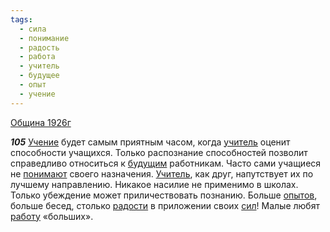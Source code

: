 ```yaml
---
tags:
  - сила
  - понимание
  - радость
  - работа
  - учитель
  - будущее
  - опыт
  - учение
---
```


[Община 1926г](/agni/1926)

___105___
[Учение](/tag/#учение) будет самым приятным часом, когда [учитель](/tag/#учитель) оценит способности учащихся. Только распознание способностей позволит справедливо относиться к [будущим](/tag/#будущее) работникам. Часто сами учащиеся не [понимают](/tag/#понимание) своего назначения. [Учитель](/tag/#учитель), как друг, напутствует их по лучшему направлению. Никакое насилие не применимо в школах. Только убеждение может приличествовать познанию. Больше [опытов](/tag/#опыт), больше бесед, столько [радости](/tag/#радость) в приложении своих [сил](/tag/#сила)! Малые любят [работу](/tag/#работа) «больших».   

